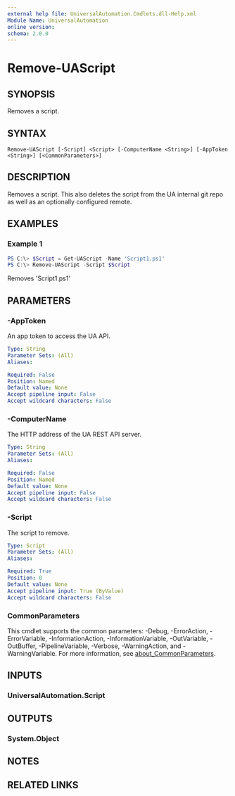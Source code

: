 ```yaml
---
external help file: UniversalAutomation.Cmdlets.dll-Help.xml
Module Name: UniversalAutomation
online version:
schema: 2.0.0
---
```


# Remove-UAScript

## SYNOPSIS
Removes a script.

## SYNTAX

```
Remove-UAScript [-Script] <Script> [-ComputerName <String>] [-AppToken <String>] [<CommonParameters>]
```

## DESCRIPTION
Removes a script. This also deletes the script from the UA internal git repo as well as an optionally configured remote. 

## EXAMPLES

### Example 1
```powershell
PS C:\> $Script = Get-UAScript -Name 'Script1.ps1'
PS C:\> Remove-UAScript -Script $Script
```

Removes 'Script1.ps1'

## PARAMETERS

### -AppToken
An app token to access the UA API. 

```yaml
Type: String
Parameter Sets: (All)
Aliases:

Required: False
Position: Named
Default value: None
Accept pipeline input: False
Accept wildcard characters: False
```

### -ComputerName
The HTTP address of the UA REST API server.

```yaml
Type: String
Parameter Sets: (All)
Aliases:

Required: False
Position: Named
Default value: None
Accept pipeline input: False
Accept wildcard characters: False
```

### -Script
The script to remove.

```yaml
Type: Script
Parameter Sets: (All)
Aliases:

Required: True
Position: 0
Default value: None
Accept pipeline input: True (ByValue)
Accept wildcard characters: False
```

### CommonParameters
This cmdlet supports the common parameters: -Debug, -ErrorAction, -ErrorVariable, -InformationAction, -InformationVariable, -OutVariable, -OutBuffer, -PipelineVariable, -Verbose, -WarningAction, and -WarningVariable. For more information, see [about_CommonParameters](http://go.microsoft.com/fwlink/?LinkID=113216).

## INPUTS

### UniversalAutomation.Script

## OUTPUTS

### System.Object
## NOTES

## RELATED LINKS
